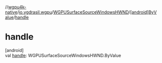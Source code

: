 //[wgpu4k-native](../../../../index.md)/[io.ygdrasil.wgpu](../../index.md)/[WGPUSurfaceSourceWindowsHWND](../index.md)/[[android]ByValue](index.md)/[handle](handle.md)

# handle

[android]\
val [handle](handle.md): WGPUSurfaceSourceWindowsHWND.ByValue